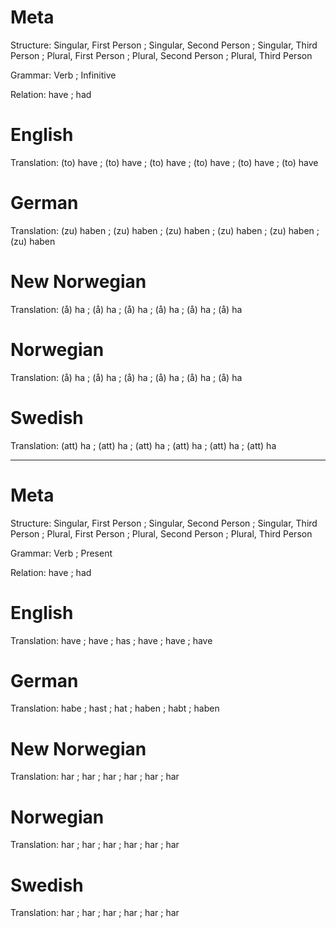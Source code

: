 Meta
====

Structure: Singular, First Person ; Singular, Second Person ; Singular, Third Person ;
           Plural, First Person   ; Plural, Second Person   ; Plural, Third Person

Grammar:   Verb ; Infinitive

Relation:  have ; had



English
=======

Translation: (to) have ; (to) have ; (to) have ;
             (to) have ; (to) have ; (to) have



German
======

Translation: (zu) haben ; (zu) haben ; (zu) haben ;
             (zu) haben ; (zu) haben ; (zu) haben



New Norwegian
=============

Translation: (å) ha ; (å) ha ; (å) ha ;
             (å) ha ; (å) ha ; (å) ha



Norwegian
=========

Translation: (å) ha ; (å) ha ; (å) ha ;
             (å) ha ; (å) ha ; (å) ha



Swedish
=======

Translation: (att) ha ; (att) ha ; (att) ha ;
             (att) ha ; (att) ha ; (att) ha



--------------------------------------------------------------------------------

Meta
====

Structure: Singular, First Person ; Singular, Second Person ; Singular, Third Person ;
           Plural, First Person   ; Plural, Second Person   ; Plural, Third Person

Grammar:   Verb ; Present

Relation:  have ; had



English
=======

Translation: have ; have ; has  ;
             have ; have ; have



German
======

Translation: habe  ; hast ; hat   ;
             haben ; habt ; haben



New Norwegian
=============

Translation: har ; har ; har ;
             har ; har ; har



Norwegian
=========

Translation: har ; har ; har ;
             har ; har ; har



Swedish
=======

Translation: har ; har ; har ;
             har ; har ; har
